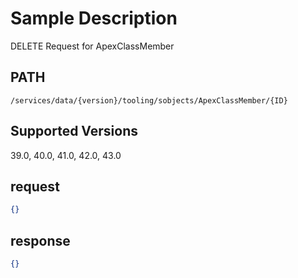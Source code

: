 # Sample Description
DELETE Request for ApexClassMember

## PATH
```
/services/data/{version}/tooling/sobjects/ApexClassMember/{ID}
```
## Supported Versions
39.0, 40.0, 41.0, 42.0, 43.0

## request
```json
{}
```
## response
```json
{}
```
